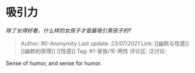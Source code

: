 # 吸引力
*除了长得好看，什么样的女孩子才是最吸引男孩子的?*

> Author: #0-Anonymity
> Last update: *23/07/2021*
> Link: [[幽默与性感]] [[幽默的原理]] [[性感]]
> Tag: #1-家族/1E-两性
> 评论区:
> 泛讨论:

Sense of humor, and sense for humor.
